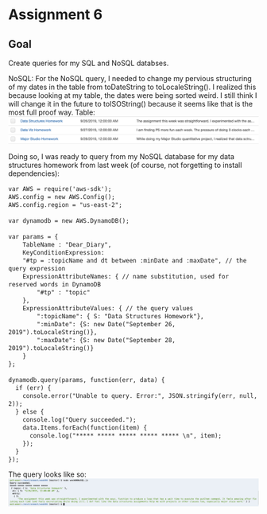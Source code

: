 # Assignment 6

## Goal
Create queries for my SQL and NoSQL databses.

NoSQL:
For the NoSQL query, I needed to change my pervious structuring of my dates in the table from toDateString to toLocaleString(). I realized this because looking at my table, the dates were being sorted weird. I still think I will change it in the future to toISOString() because it seems like that is the most full proof way. 
Table: 
![table](https://github.com/nourzein/Data_Structures/blob/master/week06/NoSQL_table.png)

Doing so, I was ready to query from my NoSQL database for my data structures homework from last week (of course, not forgetting to install dependencies):

    var AWS = require('aws-sdk');
    AWS.config = new AWS.Config();
    AWS.config.region = "us-east-2";

    var dynamodb = new AWS.DynamoDB();

    var params = {
        TableName : "Dear_Diary",
        KeyConditionExpression: 
        "#tp = :topicName and dt between :minDate and :maxDate", // the query expression
        ExpressionAttributeNames: { // name substitution, used for reserved words in DynamoDB
            "#tp" : "topic"
        },
        ExpressionAttributeValues: { // the query values
            ":topicName": { S: "Data Structures Homework"},
            ":minDate": {S: new Date("September 26, 2019").toLocaleString()},
            ":maxDate": {S: new Date("September 28, 2019").toLocaleString()}
        }
    };

    dynamodb.query(params, function(err, data) {
      if (err) {
        console.error("Unable to query. Error:", JSON.stringify(err, null, 2));
      } else {
        console.log("Query succeeded.");
        data.Items.forEach(function(item) {
          console.log("***** ***** ***** ***** ***** \n", item);
        });
      }
    });

The query looks like so: 
![query NoSQL](https://github.com/nourzein/Data_Structures/blob/master/week06/noSQL_query.png)




